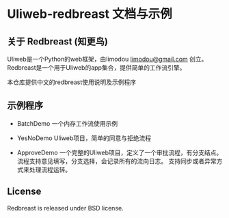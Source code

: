 Uliweb-redbreast 文档与示例
===========================

关于 Redbreast (知更鸟)
----------------
Uliweb是一个Python的web框架，由limodou <limodou@gmail.com> 创立。
Redbreast是一个用于Uliweb的app集合，提供简单的工作流引擎。

本仓库提供中文的redbreast使用说明及示例程序

示例程序
-------
* BatchDemo 
    一个内存工作流使用示例

* YesNoDemo
    Uliweb项目，简单的同意与拒绝流程

* ApproveDemo
    一个完整的Uliweb项目，定义了一个审批流程，有分支结点。
    流程支持意见填写，分支选择，会记录所有的流向日志。
    支持同步或者异常方式来处理流程运转。


License
------------
Redbreast is released under BSD license.

